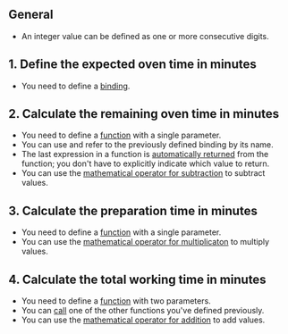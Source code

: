 ## General

- An integer value can be defined as one or more consecutive digits.

## 1. Define the expected oven time in minutes

- You need to define a [binding][bindings].

## 2. Calculate the remaining oven time in minutes

- You need to define a [function][functions] with a single parameter.
- You can use and refer to the previously defined binding by its name.
- The last expression in a function is [automatically returned][return-values] from the function; you don't have to explicitly indicate which value to return.
- You can use the [mathematical operator for subtraction][operators] to subtract values.

## 3. Calculate the preparation time in minutes

- You need to define a [function][functions] with a single parameter.
- You can use the [mathematical operator for multiplicaton][operators] to multiply values.

## 4. Calculate the total working time in minutes

- You need to define a [function][functions] with two parameters.
- You can [call][calling] one of the other functions you've defined previously.
- You can use the [mathematical operator for addition][operators] to add values.

[bindings]: https://docs.microsoft.com/en-us/dotnet/fsharp/language-reference/values/#binding-a-value
[functions]: https://docs.microsoft.com/en-us/dotnet/fsharp/language-reference/functions/#remarks
[return-values]: https://docs.microsoft.com/en-us/dotnet/fsharp/language-reference/functions/#return-values
[operators]: https://docs.microsoft.com/en-us/dotnet/fsharp/language-reference/symbol-and-operator-reference/arithmetic-operators
[calling]: https://docs.microsoft.com/en-us/dotnet/fsharp/language-reference/functions/#calling-a-function
